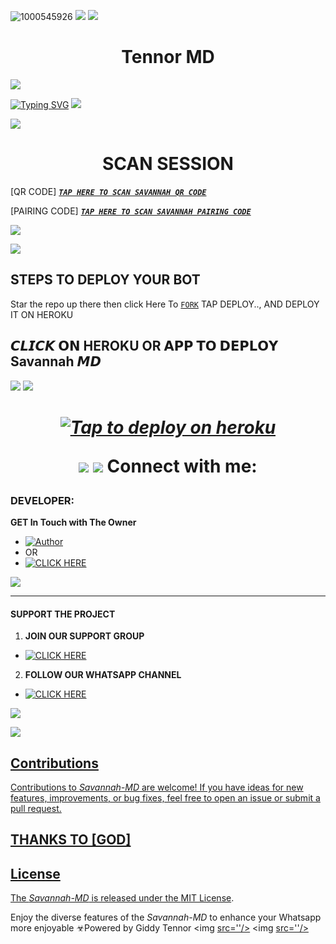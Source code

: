 ![1000545926](https://telegra.ph/file/adf78ff19a2ea6b17a123.jpg)
<a><img src='https://i.imgur.com/LyHic3i.gif'/></a>
<a><img src='https://i.imgur.com/LyHic3i.gif'/></a>
 <h1 align="center">Tennor MD </h1>


<a><img src='https://i.imgur.com/LyHic3i.gif'/></a>
      

<a href="https://git.io/typing-svg"><img src="https://readme-typing-svg.demolab.com?font=Black+Ops+One&size=50&pause=1000&color=1BAFBAFF&center=true&width=910&height=100&lines=THANKS FOR CHOOSING +SAVANNAH-MD;MULTI+DEVICE+WHATSAPP+BOT;CREATED+BY+GIDDY+TENNOR;RELEASED+6.8.2024" alt="Typing SVG" /></a>
<a><img src='https://i.imgur.com/LyHic3i.gif'/></a>
 

</p>
<p align="center">


                       
<a><img src='https://i.imgur.com/LyHic3i.gif'/></a>
 <h1 align="center">  SCAN SESSION </h1>
 

[QR CODE]  ***[`TAP HERE TO SCAN SAVANNAH QR CODE`](https://ibrahim-tech-qr-1-2-1.onrender.com/)***


  
 [PAIRING CODE]  ***[`TAP HERE TO SCAN SAVANNAH PAIRING CODE`](https://flazy-78fb5aa53dcb.herokuapp.com/pair)***



<a><img src='https://i.imgur.com/LyHic3i.gif'/></a>

<a><img src='https://i.imgur.com/LyHic3i.gif'/></a>

## STEPS TO DEPLOY YOUR BOT


Star the repo up there then click Here To  [`FORK`](https://github.com/Tennormodz/Savannah-Md/fork)
 TAP DEPLOY.., AND DEPLOY IT ON HEROKU 

## 𝘾𝙇𝙄𝘾𝙆 𝗢𝗡 HEROKU OR 𝗔𝗣𝗣 𝗧𝗢 𝗗𝗘𝗣𝗟𝗢𝗬  Savannah 𝙈𝘿

<a><img src='https://i.imgur.com/LyHic3i.gif'/></a>
<a><img src='https://i.imgur.com/LyHic3i.gif'/></a>

 <h1 align="center">

   ***[![Tap to deploy on heroku](https://www.herokucdn.com/deploy/button.svg)](https://dashboard.heroku.com/new?button-url=https://github.com/Tennormodz/Savannah-Md&template=https://github.com/Tennormodz/Savannah-MD.git)***

<a><img src='https://i.imgur.com/LyHic3i.gif'/></a>
<a><img src='https://i.imgur.com/LyHic3i.gif'/></a>
Connect with  me:
  ### DEVELOPER:
**GET In Touch with The Owner**
- <a href="https://www.instagram.com/giddy_tennor_?igsh=YzZ0NDRoaXFxM2Zk"><img title="Author" src="https://img.shields.io/badge/ON INSTAGRAM-black?style=for-the-badge&logo=Instagram"></a>
- OR 
- <a href="https://wa.me/254104245659" target="_blank">
    <img alt="CLICK HERE" src="https://img.shields.io/badge/ On WhatsApp  -25D366?style=for-the-badge&logo=whatsapp&logoColor=white" />
  </a>
<a><img src='https://i.imgur.com/LyHic3i.gif'/></a>

***

#### SUPPORT THE PROJECT 
1. **JOIN OUR SUPPORT GROUP**
- <a href="https://chat.whatsapp.com/Dy45nOiMm8ECJLdIR2wBbB" target="_blank">
    <img alt="CLICK HERE" src="https://img.shields.io/badge/ JOIN NOW 🚀 -25D366?style=for-the-badge&logo=whatsapp&logoColor=white" />
  </a>
  
2. **FOLLOW OUR WHATSAPP CHANNEL**

- <a href="https://whatsapp.com/channel/0029VadqmtNA89MlYOW7Ep2n" target="_blank">
    <img alt="CLICK HERE " src="https://img.shields.io/badge/ FOLLOW NOW  -25D366?style=for-the-badge&logo=whatsapp&logoColor=white" />
  </a>
<a><img src='https://i.imgur.com/LyHic3i.gif'/></a>

<a href="https://youtube.com/@gideonowino-gc2ry?si=EF9V0pNRVRya_hjM"><img src="https://img.shields.io/badge/YouTube-ff0000?style=for-the-badge&logo=youtube&logoColor=ff000000&link=https://youtube.com/@DGXeon" /><br>



## Contributions


Contributions to *Savannah-MD* are welcome! If you have ideas for new features, improvements, or bug fixes, feel free to open an issue or submit a pull request.
## THANKS TO [GOD]

## License

The *Savannah-MD* is released under the [MIT License](https://opensource.org/licenses/MIT).

Enjoy the diverse features of the *Savannah-MD*  to enhance your Whatsapp more enjoyable
☣Powered by Giddy Tennor 
<a><img [src=''/></a>](https://ibb.co/Jn24z80)
<a><img [src=''/></a>](https://ibb.co/Jn24z80)
